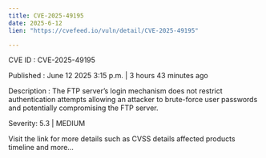 ```yaml
---
title: CVE-2025-49195
date: 2025-6-12
lien: "https://cvefeed.io/vuln/detail/CVE-2025-49195"

---
```


CVE ID : CVE-2025-49195

Published :  June 12
2025
3:15 p.m. | 3 hours
43 minutes ago

Description : The FTP server’s login mechanism does not restrict authentication attempts
allowing an attacker to brute-force user passwords and potentially compromising the FTP server.

Severity: 5.3 | MEDIUM

Visit the link for more details
such as CVSS details
affected products
timeline
and more...
